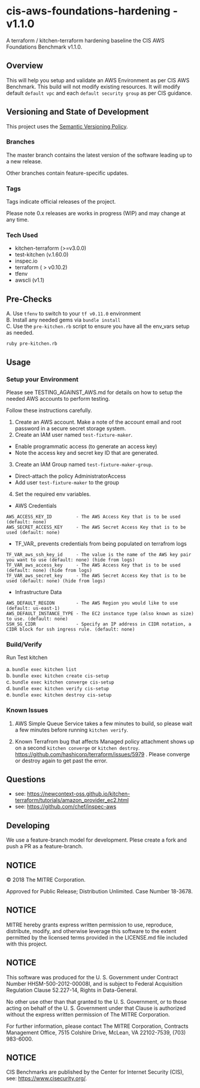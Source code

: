 # cis-aws-foundations-hardening - v1.1.0

A terraform / kitchen-terraform hardening baseline the CIS AWS Foundations Benchmark v1.1.0.

## Overview

This will help you setup and validate an AWS Environment as per CIS AWS Benchmark. This build will not modify existing resources.
It will modify default `default vpc` and each `default security group` as per CIS guidance.

## Versioning and State of Development
This project uses the [Semantic Versioning Policy](https://semver.org/). 

### Branches
The master branch contains the latest version of the software leading up to a new release. 

Other branches contain feature-specific updates. 

### Tags
Tags indicate official releases of the project.

Please note 0.x releases are works in progress (WIP) and may change at any time.   

### Tech Used
- kitchen-terraform (>=v3.0.0)
- test-kitchen (v.1.60.0)
- inspec.io
- terraform ( > v0.10.2)
- tfenv
- awscli (v1.1)

## Pre-Checks

A. Use `tfenv` to switch to your `tf v0.11.0` environment  
B. Install any needed gems via `bundle install`  
C. Use the `pre-kitchen.rb` script to ensure you have all the env_vars setup as needed.  
```
ruby pre-kitchen.rb
```

## Usage

### Setup your Environment  

Please see TESTING_AGAINST_AWS.md for details on how to setup the needed AWS accounts to perform testing.

Follow these instructions carefully.

1. Create an AWS account.  Make a note of the account email and root password in a secure secret storage system.
2. Create an IAM user named `test-fixture-maker`.
  * Enable programmatic access (to generate an access key)
  * Note the access key and secret key ID that are generated.
3. Create an IAM Group named `test-fixture-maker-group`.
  * Direct-attach the policy AdministratorAccess
  * Add user `test-fixture-maker` to the group

4. Set the required env variables.

- AWS Credentials
```
AWS_ACCESS_KEY_ID         - The AWS Access Key that is to be used (default: none)
AWS_SECRET_ACCESS_KEY     - The AWS Secret Access Key that is to be used (default: none)
```
- TF_VAR_ prevents credentials from being populated on terrafrom logs
```
TF_VAR_aws_ssh_key_id     - The value is the name of the AWS key pair you want to use (default: none) (hide from logs)
TF_VAR_aws_access_key     - The AWS Access Key that is to be used (default: none) (hide from logs)
TF_VAR_aws_secret_key     - The AWS Secret Access Key that is to be used (default: none) (hide from logs)
```
- Infrastructure Data
```
AWS_DEFAULT_REGION        - The AWS Region you would like to use (default: us-east-1)
AWS_DEFAULT_INSTANCE_TYPE - The EC2 instance type (also known as size) to use. (default: none)
SSH_SG_CIDR               - Specify an IP address in CIDR notation, a CIDR block for ssh ingress rule. (default: none)
```

### Build/Verify

Run Test kitchen

  a. `bundle exec kitchen list`  
  b. `bundle exec kitchen create cis-setup`  
  c. `bundle exec kitchen converge cis-setup`  
  d. `bundle exec kitchen verify cis-setup`  
  e. `bundle exec kitchen destroy cis-setup`  


### Known Issues

1) AWS Simple Queue Service takes a few minutes to build, so please wait a few minutes before running `kitchen verify`.

2) Known Terrafrom bug that affects Managed policy attachment shows up on a second `kitchen converge` or `kitchen destroy`. 
https://github.com/hashicorp/terraform/issues/5979 .
Please converge or destroy again to get past the error.

## Questions

- see: https://newcontext-oss.github.io/kitchen-terraform/tutorials/amazon_provider_ec2.html
- see: https://github.com/chef/inspec-aws

## Developing

We use a feature-branch model for development. Plese create a fork and push a PR as a feature-branch.

## NOTICE 

© 2018 The MITRE Corporation.  

Approved for Public Release; Distribution Unlimited. Case Number 18-3678.    

## NOTICE
MITRE hereby grants express written permission to use, reproduce, distribute, modify, and otherwise leverage this software to the extent permitted by the licensed terms provided in the LICENSE.md file included with this project.

## NOTICE  

This software was produced for the U. S. Government under Contract Number HHSM-500-2012-00008I, and is subject to Federal Acquisition Regulation Clause 52.227-14, Rights in Data-General.   

No other use other than that granted to the U. S. Government, or to those acting on behalf of the U. S. Government under that Clause is authorized without the express written permission of The MITRE Corporation.   

For further information, please contact The MITRE Corporation, Contracts Management Office, 7515 Colshire Drive, McLean, VA  22102-7539, (703) 983-6000.  

## NOTICE

CIS Benchmarks are published by the Center for Internet Security (CIS), see: https://www.cisecurity.org/.
